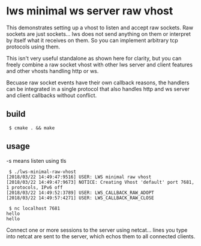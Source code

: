 # lws minimal ws server raw vhost

This demonstrates setting up a vhost to listen and accept raw sockets.
Raw sockets are just sockets... lws does not send anything on them or
interpret by itself what it receives on them.  So you can implement
arbitrary tcp protocols using them.

This isn't very useful standalone as shown here for clarity, but you can
freely combine a raw socket vhost with other lws server
and client features and other vhosts handling http or ws.

Becuase raw socket events have their own callback reasons, the handlers can
be integrated in a single protocol that also handles http and ws
server and client callbacks without conflict.

## build

```
 $ cmake . && make
```

## usage

 -s means listen using tls

```
 $ ./lws-minimal-raw-vhost
[2018/03/22 14:49:47:9516] USER: LWS minimal raw vhost
[2018/03/22 14:49:47:9673] NOTICE: Creating Vhost 'default' port 7681, 1 protocols, IPv6 off
[2018/03/22 14:49:52:3789] USER: LWS_CALLBACK_RAW_ADOPT
[2018/03/22 14:49:57:4271] USER: LWS_CALLBACK_RAW_CLOSE
```

```
 $ nc localhost 7681
hello
hello
```

Connect one or more sessions to the server using netcat... lines you type
into netcat are sent to the server, which echos them to all connected clients.

